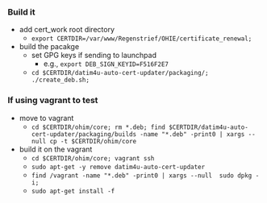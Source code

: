 ### Build it

- add cert_work root directory
    - `export CERTDIR=/var/www/Regenstrief/OHIE/certificate_renewal;`
- build the pacakge
    - set GPG keys if sending to launchpad
        - e.g., `export DEB_SIGN_KEYID=F516F2E7`
    - `cd $CERTDIR/datim4u-auto-cert-updater/packaging/; ./create_deb.sh;`
        
        
### If using vagrant to test

- move to vagrant
    - `cd $CERTDIR/ohim/core; rm *.deb; find $CERTDIR/datim4u-auto-cert-updater/packaging/builds -name "*.deb" -print0 | xargs --null cp -t $CERTDIR/ohim/core`
- build it on the vagrant 
    - `cd $CERTDIR/ohim/core; vagrant ssh`
    - `sudo apt-get -y remove datim4u-auto-cert-updater`
    - `find /vagrant -name "*.deb" -print0 | xargs --null  sudo dpkg -i; `
    - `sudo apt-get install -f`
        